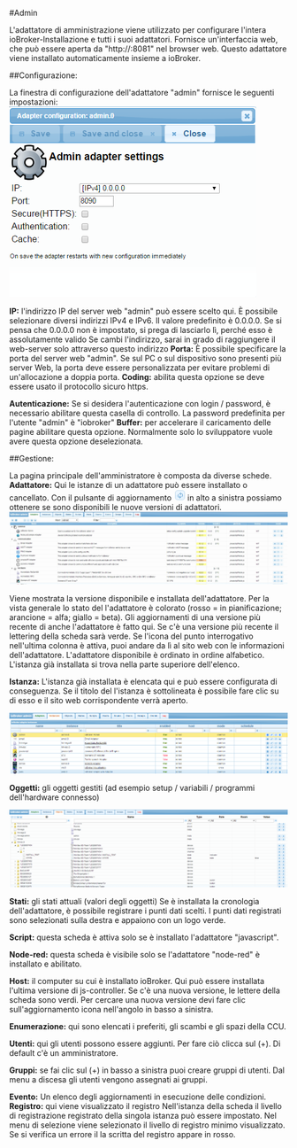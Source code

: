 #Admin

L'adattatore di amministrazione viene utilizzato per configurare l'intera ioBroker-Installazione e tutti i suoi adattatori.
Fornisce un'interfaccia web, che può essere aperta da "http://<indirizzo IP del server>:8081"
nel browser web. Questo adattatore viene installato automaticamente insieme a ioBroker.

##Configurazione:

La finestra di configurazione dell'adattatore "admin" fornisce le seguenti impostazioni:
![Img_002](img/admin_img_002.png)

**IP:** l'indirizzo IP del server web "admin" può essere scelto qui.
È possibile selezionare diversi indirizzi IPv4 e IPv6. Il valore predefinito è 0.0.0.0\.
Se si pensa che 0.0.0.0 non è impostato, si prega di lasciarlo lì, perché esso
è assolutamente valido Se cambi l'indirizzo, sarai in grado di raggiungere il web-server
solo attraverso questo indirizzo **Porta:** È possibile specificare la porta del server web "admin".
Se sul PC o sul dispositivo sono presenti più server Web, la porta deve essere personalizzata per evitare problemi
di un'allocazione a doppia porta. **Coding:** abilita questa opzione se deve essere usato il protocollo sicuro https.

**Autenticazione:** Se si desidera l'autenticazione con login / password, è necessario abilitare questa casella di controllo.
La password predefinita per l'utente "admin" è "iobroker" **Buffer:** per accelerare il caricamento delle pagine abilitare questa opzione.
Normalmente solo lo sviluppatore vuole avere questa opzione deselezionata.

##Gestione:

La pagina principale dell'amministratore è composta da diverse schede. **Adattatore:** Qui le istanze di
un adattatore può essere installato o cancellato. Con il pulsante di aggiornamento
![Img_005](img/admin_img_005.png)
in alto a sinistra possiamo ottenere se sono disponibili le nuove versioni di adattatori.
![Img_001](img/admin_img_001.jpg)

Viene mostrata la versione disponibile e installata dell'adattatore. Per la vista generale lo stato del
l'adattatore è colorato (rosso = in pianificazione; arancione = alfa; giallo = beta). Gli aggiornamenti di una versione più recente di
anche l'adattatore è fatto qui. Se c'è una versione più recente il lettering della scheda sarà verde.
Se l'icona del punto interrogativo nell'ultima colonna è attiva, puoi andare da lì al sito web con le informazioni dell'adattatore.
L'adattatore disponibile è ordinato in ordine alfabetico. L'istanza già installata si trova nella parte superiore dell'elenco.

**Istanza:** L'istanza già installata è elencata qui e può essere configurata di conseguenza. Se il titolo del
l'istanza è sottolineata è possibile fare clic su di esso e il sito web corrispondente verrà aperto.

![Img_003](img/admin_img_003.png)

**Oggetti:** gli oggetti gestiti (ad esempio setup / variabili / programmi dell'hardware connesso)

![Img_004](img/admin_img_004.png)

**Stati:** gli stati attuali (valori degli oggetti)
Se è installata la cronologia dell'adattatore, è possibile registrare i punti dati scelti.
I punti dati registrati sono selezionati sulla destra e appaiono con un logo verde.

**Script:** questa scheda è attiva solo se è installato l'adattatore "javascript".

**Node-red:** questa scheda è visibile solo se l'adattatore "node-red" è installato e abilitato.

**Host:** il computer su cui è installato ioBroker. Qui può essere installata l'ultima versione di js-controller.
Se c'è una nuova versione, le lettere della scheda sono verdi. Per cercare una nuova versione devi fare clic sull'aggiornamento
icona nell'angolo in basso a sinistra.

**Enumerazione:** qui sono elencati i preferiti, gli scambi e gli spazi della CCU.

**Utenti:** qui gli utenti possono essere aggiunti. Per fare ciò clicca sul (+). Di default c'è un amministratore.

**Gruppi:** se fai clic sul (+) in basso a sinistra puoi creare gruppi di utenti. Dal menu a discesa gli utenti vengono assegnati ai gruppi.

**Evento:** Un elenco degli aggiornamenti in esecuzione delle condizioni. **Registro:** qui viene visualizzato il registro Nell'istanza della scheda il livello di registrazione registrato
della singola istanza può essere impostato. Nel menu di selezione viene selezionato il livello di registro minimo visualizzato. Se si verifica un errore il
la scritta del registro appare in rosso.
